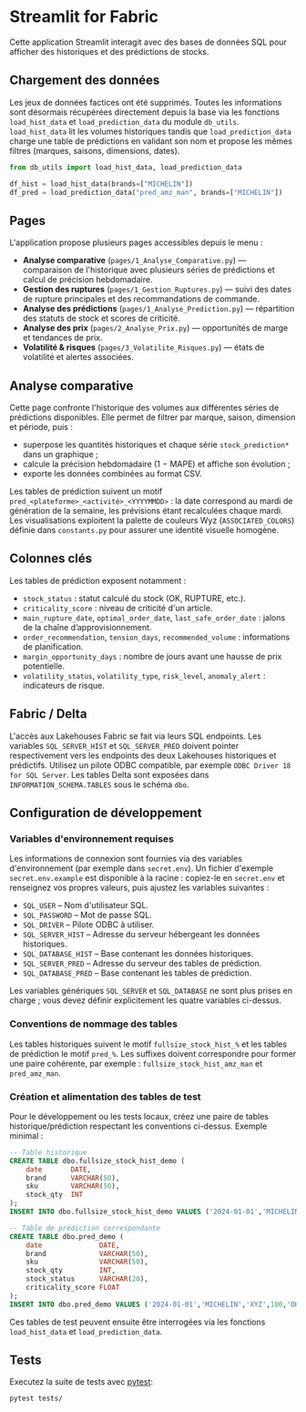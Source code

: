 # Streamlit for Fabric

Cette application Streamlit interagit avec des bases de données SQL pour afficher des historiques et des prédictions de stocks.

## Chargement des données

Les jeux de données factices ont été supprimés. Toutes les informations sont désormais récupérées directement depuis la base via les fonctions `load_hist_data` et `load_prediction_data` du module `db_utils`.
`load_hist_data` lit les volumes historiques tandis que `load_prediction_data` charge une table de prédictions en validant son nom et propose les mêmes filtres (marques, saisons, dimensions, dates).

```python
from db_utils import load_hist_data, load_prediction_data

df_hist = load_hist_data(brands=["MICHELIN"])
df_pred = load_prediction_data("pred_amz_man", brands=["MICHELIN"])
```

## Pages

L'application propose plusieurs pages accessibles depuis le menu :

- **Analyse comparative** (`pages/1_Analyse_Comparative.py`) — comparaison de l'historique avec plusieurs séries de prédictions et calcul de précision hebdomadaire.
- **Gestion des ruptures** (`pages/1_Gestion_Ruptures.py`) — suivi des dates de rupture principales et des recommandations de commande.
- **Analyse des prédictions** (`pages/1_Analyse_Prediction.py`) — répartition des statuts de stock et scores de criticité.
- **Analyse des prix** (`pages/2_Analyse_Prix.py`) — opportunités de marge et tendances de prix.
- **Volatilité & risques** (`pages/3_Volatilite_Risques.py`) — états de volatilité et alertes associées.

## Analyse comparative

Cette page confronte l'historique des volumes aux différentes séries de prédictions disponibles.
Elle permet de filtrer par marque, saison, dimension et période, puis :

- superpose les quantités historiques et chaque série `stock_prediction*` dans un graphique ;
- calcule la précision hebdomadaire (1 − MAPE) et affiche son évolution ;
- exporte les données combinées au format CSV.

Les tables de prédiction suivent un motif `pred_<plateforme>_<activité>_<YYYYMMDD>` :
la date correspond au mardi de génération de la semaine, les prévisions étant recalculées chaque mardi.
Les visualisations exploitent la palette de couleurs Wyz (`ASSOCIATED_COLORS`) définie dans `constants.py` pour assurer une identité visuelle homogène.

## Colonnes clés

Les tables de prédiction exposent notamment :

- `stock_status` : statut calculé du stock (OK, RUPTURE, etc.).
- `criticality_score` : niveau de criticité d'un article.
- `main_rupture_date`, `optimal_order_date`, `last_safe_order_date` : jalons de la chaîne d’approvisionnement.
- `order_recommendation`, `tension_days`, `recommended_volume` : informations de planification.
- `margin_opportunity_days` : nombre de jours avant une hausse de prix potentielle.
- `volatility_status`, `volatility_type`, `risk_level`, `anomaly_alert` : indicateurs de risque.

## Fabric / Delta

L'accès aux Lakehouses Fabric se fait via leurs SQL endpoints. Les variables
`SQL_SERVER_HIST` et `SQL_SERVER_PRED` doivent pointer respectivement vers les
endpoints des deux Lakehouses historiques et prédictifs. Utilisez un pilote
ODBC compatible, par exemple `ODBC Driver 18 for SQL Server`. Les tables Delta
sont exposées dans `INFORMATION_SCHEMA.TABLES` sous le schéma `dbo`.

## Configuration de développement

### Variables d'environnement requises

Les informations de connexion sont fournies via des variables d'environnement (par exemple dans `secret.env`).
Un fichier d'exemple `secret.env.example` est disponible à la racine : copiez-le en `secret.env` et renseignez vos propres valeurs, puis ajustez les variables suivantes :

- `SQL_USER` – Nom d'utilisateur SQL.
- `SQL_PASSWORD` – Mot de passe SQL.
- `SQL_DRIVER` – Pilote ODBC à utiliser.
- `SQL_SERVER_HIST` – Adresse du serveur hébergeant les données historiques.
- `SQL_DATABASE_HIST` – Base contenant les données historiques.
- `SQL_SERVER_PRED` – Adresse du serveur des tables de prédiction.
- `SQL_DATABASE_PRED` – Base contenant les tables de prédiction.

Les variables génériques `SQL_SERVER` et `SQL_DATABASE` ne sont plus prises en
charge ; vous devez définir explicitement les quatre variables ci-dessus.

### Conventions de nommage des tables

Les tables historiques suivent le motif `fullsize_stock_hist_%` et les tables de prédiction le motif `pred_%`. Les suffixes doivent correspondre pour former une paire cohérente, par exemple : `fullsize_stock_hist_amz_man` et `pred_amz_man`.

### Création et alimentation des tables de test

Pour le développement ou les tests locaux, créez une paire de tables historique/prédiction respectant les conventions ci-dessus. Exemple minimal :

```sql
-- Table historique
CREATE TABLE dbo.fullsize_stock_hist_demo (
    date       DATE,
    brand      VARCHAR(50),
    sku        VARCHAR(50),
    stock_qty  INT
);
INSERT INTO dbo.fullsize_stock_hist_demo VALUES ('2024-01-01','MICHELIN','XYZ',100);

-- Table de prédiction correspondante
CREATE TABLE dbo.pred_demo (
    date              DATE,
    brand             VARCHAR(50),
    sku               VARCHAR(50),
    stock_qty         INT,
    stock_status      VARCHAR(20),
    criticality_score FLOAT
);
INSERT INTO dbo.pred_demo VALUES ('2024-01-01','MICHELIN','XYZ',100,'OK',0.1);
```

Ces tables de test peuvent ensuite être interrogées via les fonctions `load_hist_data` et `load_prediction_data`.

## Tests

Executez la suite de tests avec [pytest](https://pytest.org/):

```bash
pytest tests/
```
